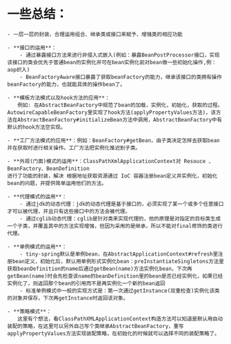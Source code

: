 # 一些总结：

    - 一层一层的封装，合理运用组合、继承类或接口来赋予、增强类的相应功能
    
    - **接口的运用**：
    	- 通过暴露接口方法来进行非侵入式嵌入(例如：暴露BeanPostProcessor接口，实现该接口的类会优先于普通bean的实例化并可在bean实例化前对bean做一些初始化操作,例：aop织入)
    	- BeanFactoryAware接口暴露了获取beanFactory的能力，继承该接口的类拥有操作beanFactory的能力，也就能具体的操作bean了。
    
    - **模板方法模式以及hook方法的应用**：
    　　例如: 在AbstractBeanFactory中规范了bean的加载，实例化，初始化，获取的过程。AutowireCapableBeanFactory里实现了hook方法(applyPropertyValues方法)，该方法在AbstractBeanFactory#initializeBean方法中调用，AbstractBeanFactory中有默认的hook方法空实现。
    
    - **工厂方法模式的应用**：例如：BeanFactory#getBean，由子类决定怎样去获取bean并在获取时进行相关操作。工厂方法把实例化推迟到子类。
    
    - **外观(门面)模式的运用**：ClassPathXmlApplicationContext对 Resouce 、 BeanFactory、BeanDefinition 
    进行了功能的封装，解决 根据地址获取资源通过 IoC 容器注册bean定义并实例化，初始化bean的问题，并提供简单运用他们的方法。
    
    - **代理模式的运用**：
    	- 通过jdk的动态代理：jdk的动态代理是基于接口的，必须实现了某一个或多个任意接口才可以被代理，并且只有这些接口中的方法会被代理。
    	- 通过cglib动态代理：cglib是针对类来实现代理的，他的原理是对指定的目标类生成一个子类，并覆盖其中的方法实现增强，但因为采用的是继承，所以不能对final修饰的类进行代理。
    
    - **单例模式的运用**：
    	- tiny-spring默认是单例bean，在AbstractApplicationContext#refresh里注册bean定义，初始化后，默认用单例形式实例化bean：preInstantiateSingletons方法里获取beanDefinition的name后通过getBean(name)方法实例化bean，下次再getBean(name)时会先检查该name的beanDefinition里的bean是否已经实例化，如果已经实例化了，则返回那个bean的引用而不是再实例化一个新的bean返回
    	- 标准单例模式中一般的实现方式是：第一次通过getInstance(双重检查)实例化该类的对象并保存，下次再getInstance时返回该对象。
    
    - **策略模式**：
    　　这里有个想法，看ClassPathXMLApplicationContext构造方法可以知道是默认用自动装配的策略，在这里可以另外自己写个类继承AbstractBeanFactory，重写applyPropertyValues方法实现装配策略，在初始化的时候就可以选择不同的装配策略了。